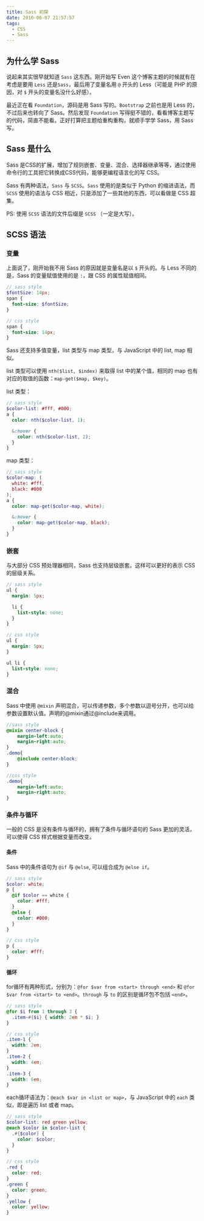 ```yaml
---
title: Sass 初探
date: 2016-06-07 21:57:57
tags:
  - CSS
  - Sass
---
```

## 为什么学 Sass

说起来其实很早就知道 `Sass` 这东西。刚开始写 Even 这个博客主题的时候就有在考虑是要用 `Less` 还是`Sass`，最后用了变量名用 `@` 开头的 Less（可能是 PHP 的原因，对 `$` 开头的变量名没什么好感）。

最近正在看 `Foundation`，源码是用 Sass 写的。`Bootstrap` 之前也是用 Less 的，不过后来也转向了 Sass。然后发现 `Foundation` 写得挺不错的，看看博客主题写的代码，简直不能看。正好打算把主题给重构重构，就顺手学学 Sass，用 Sass 写。
<!-- more -->

## Sass 是什么

Sass 是CSS的扩展，增加了规则嵌套、变量、混合、选择器继承等等，通过使用命令行的工具把它转换成CSS代码，能够更编程语言化的写 CSS。

Sass 有两种语法，`Sass` 与 `SCSS`。`Sass` 使用的是类似于 Python 的缩进语法，而 `SCSS` 使用的语法与 CSS 相近，只是添加了一些其他的东西，可以看做是 CSS 超集。

PS: 使用 `SCSS` 语法的文件后缀是 `SCSS` （一定是大写）。

## SCSS 语法

### 变量
上面说了，刚开始我不用 Sass 的原因就是变量名是以 `$` 开头的。与 Less 不同的是，Sass 的变量赋值使用的是 `:`，跟 CSS 的属性赋值相同。

```scss
// sass style
$fontSize: 14px;
span {
  font-size: $fontSize;
}

// css style
span {
  font-size: 14px;
}
```

Sass 还支持多值变量，list 类型与 map 类型，与 JavaScript 中的 list, map 相似。

list 类型可以使用 `nth($list, $index)` 来取得 list 中的某个值，相同的 map 也有对应的取值的函数：`map-get($map, $key)`。

list 类型：
```scss
// sass style
$color-list: #fff, #000;
a {
  color: nth($color-list, 1);

  &:hover {
    color: nth($color-list, 2);
  }
}
```

map 类型：
```scss
// sass style
$color-map: (
  white: #fff,
  black: #000
);
a {
  color: map-get($color-map, white);

  &:hover {
    color: map-get($color-map, black);
  }
}
```

### 嵌套
与大部分 CSS 预处理器相同，Sass 也支持层级嵌套。这样可以更好的表示 CSS 的层级关系。

```scss
// sass style
ul {
  margin: 5px;

  li {
    list-style: none;
  }
}

// css style
ul {
  margin: 5px;
}

ul li {
  list-style: none;
}
```

### 混合
Sass 中使用 `@mixin` 声明混合，可以传递参数，多个参数以逗号分开，也可以给参数设置默认值。声明的@mixin通过@include来调用。

```scss
//sass style
@mixin center-block {
    margin-left:auto;
    margin-right:auto;
}
.demo{
    @include center-block;
}

//css style
.demo{
    margin-left:auto;
    margin-right:auto;
}
```

### 条件与循环
一般的 CSS 是没有条件与循环的，拥有了条件与循环语句的 Sass 更加的灵活，可以使得 CSS 样式根据变量而改变。

#### 条件
Sass 中的条件语句为 `@if` 与 `@else`, 可以组合成为 `@else if`。
```scss
// sass style
$color: white;
p {
  @if $color == white {
    color: #fff;
  }
  @else {
    color: #000;
  }
}

// css style
p {
  color: #fff;
}
```

#### 循环
for循环有两种形式，分别为：`@for $var from <start> through <end>` 和 `@for $var from <start> to <end>`。`through` 与 `to` 的区别是循环包不包括 `<end>`。

```scss
// sass style
@for $i from 1 through 3 {
  .item-#{$i} { width: 2em * $i; }
}

// css style
.item-1 {
  width: 2em;
}
.item-2 {
  width: 4em;
}
.item-3 {
  width: 6em;
}
```

each循环语法为：`@each $var in <list or map>`，与 JavaScript 中的 `each` 类似，即是遍历 list 或者 map。

```scss
// sass style
$color-list: red green yellow;
@each $color in $color-list {
  .#{$color} {
    color: $color;
  }
}

// css style
.red {
  color: red;
}
.green {
  color: green;
}
.yellow {
  color: yellow;
}
```
